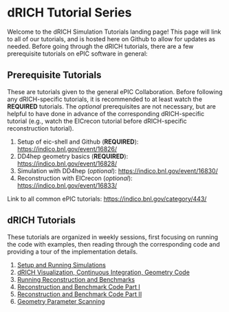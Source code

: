 dRICH Tutorial Series
=====================

Welcome to the dRICH Simulation Tutorials landing page! This page will link
to all of our tutorials, and is hosted here on Github to allow for updates
as needed. Before going through the dRICH tutorials, there are a few
prerequisite tutorials on ePIC software in general:

Prerequisite Tutorials
----------------------
These are tutorials given to the general ePIC Collaboration. Before following
any dRICH-specific tutorials, it is recommended to at least watch the
**REQUIRED** tutorials. The _optional_ prerequisites are not necessary, but are
helpful to have done in advance of the corresponding dRICH-specific tutorial
(e.g., watch the EICrecon tutorial before dRICH-specific reconstruction
tutorial).

1. Setup of eic-shell and Github (**REQUIRED**): <https://indico.bnl.gov/event/16826/>
2. DD4hep geometry basics (**REQUIRED**): <https://indico.bnl.gov/event/16828/>
3. Simulation with DD4hep (_optional_): <https://indico.bnl.gov/event/16830/>
4. Reconstruction with EICrecon (_optional_): <https://indico.bnl.gov/event/16833/>

Link to all common ePIC tutorials: <https://indico.bnl.gov/category/443/>

dRICH Tutorials
---------------
These tutorials are organized in weekly sessions, first focusing on running the
code with examples, then reading through the corresponding code and providing a
tour of the implementation details.

1. [Setup and Running Simulations](1-setup-and-running-simulations.md)
2. [dRICH Visualization, Continuous Integration, Geometry Code](2-geometry-code.md)
3. [Running Reconstruction and Benchmarks](3-running-reconstruction.md)
4. [Reconstruction and Benchmark Code Part I](4-reconstruction-code-part-1.md)
5. [Reconstruction and Benchmark Code Part II](5-reconstruction-code-part-2.md)
6. [Geometry Parameter Scanning](6-parameter-scanning.md)
